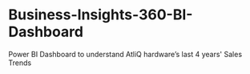 # Business-Insights-360-BI-Dashboard
Power BI Dashboard to understand AtliQ hardware’s last 4 years' Sales Trends
